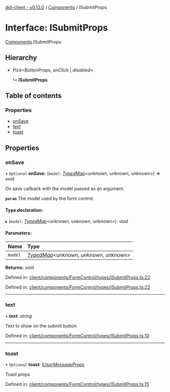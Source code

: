 [did-client - v0.13.0](../README.md) / [Components](../modules/components.md) / ISubmitProps

# Interface: ISubmitProps

[Components](../modules/components.md).ISubmitProps

## Hierarchy

* *Pick*<ButtonProps, *onClick* \| *disabled*\>

  ↳ **ISubmitProps**

## Table of contents

### Properties

- [onSave](components.isubmitprops.md#onsave)
- [text](components.isubmitprops.md#text)
- [toast](components.isubmitprops.md#toast)

## Properties

### onSave

• `Optional` **onSave**: (`model`: [*TypedMap*](hooks.typedmap.md)<unknown, unknown, unknown\>) => *void*

On save callback with the model passed as an argument.

**`param`** The model used by the form control.

#### Type declaration:

▸ (`model`: [*TypedMap*](hooks.typedmap.md)<unknown, unknown, unknown\>): *void*

#### Parameters:

Name | Type |
:------ | :------ |
`model` | [*TypedMap*](hooks.typedmap.md)<unknown, unknown, unknown\> |

**Returns:** *void*

Defined in: [client/components/FormControl/types/ISubmitProps.ts:22](https://github.com/Puzzlepart/did/blob/dev/client/components/FormControl/types/ISubmitProps.ts#L22)

Defined in: [client/components/FormControl/types/ISubmitProps.ts:22](https://github.com/Puzzlepart/did/blob/dev/client/components/FormControl/types/ISubmitProps.ts#L22)

___

### text

• **text**: *string*

Text to show on the submit button.

Defined in: [client/components/FormControl/types/ISubmitProps.ts:10](https://github.com/Puzzlepart/did/blob/dev/client/components/FormControl/types/ISubmitProps.ts#L10)

___

### toast

• `Optional` **toast**: [*IUserMessageProps*](components.iusermessageprops.md)

Toast props

Defined in: [client/components/FormControl/types/ISubmitProps.ts:15](https://github.com/Puzzlepart/did/blob/dev/client/components/FormControl/types/ISubmitProps.ts#L15)
